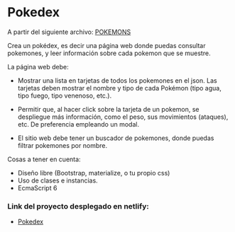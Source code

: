 # Pokedex


A partir del siguiente archivo: [POKEMONS](https://storage.googleapis.com/campus-cvs/00000000000-images-lectures/pokemons.json)	

Crea un pokédex, es decir una página web donde puedas consultar pokemones, y leer información sobre cada pokemon que se muestre.

La página web debe:
 - Mostrar una lista en tarjetas de todos los pokemones en el json. Las tarjetas deben mostrar el nombre y tipo de cada Pokémon (tipo agua, tipo fuego, tipo venenoso, etc.).

 - Permitir que, al hacer click sobre la tarjeta de un pokemon, se     despliegue más información, como el peso, sus movimientos (ataques), etc. De preferencia empleando un modal.

 - El sitio web debe tener un buscador de pokemones, donde puedas filtrar pokemones por nombre.

Cosas a tener en cuenta:
- Diseño libre (Bootstrap, materialize, o tu propio css)
- Uso de clases e instancias.
- EcmaScript 6

### Link del proyecto desplegado en netlify: 
- [Pokedex](https://master--ornate-dusk-1469c9.netlify.app/)
